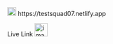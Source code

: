 <img width="20" height="20" alt="image" src="https://github.com/user-attachments/assets/e2f70020-728b-44d2-adfd-e63f03fd78f6" />
https://testsquad07.netlify.app



Live Link
<img width="30" height="30" alt="image" src="https://github.com/user-attachments/assets/d476e43f-f76a-4392-85bf-2873f0c2a840" />
